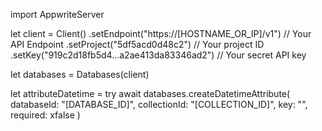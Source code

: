 import AppwriteServer

let client = Client()
    .setEndpoint("https://[HOSTNAME_OR_IP]/v1") // Your API Endpoint
    .setProject("5df5acd0d48c2") // Your project ID
    .setKey("919c2d18fb5d4...a2ae413da83346ad2") // Your secret API key

let databases = Databases(client)

let attributeDatetime = try await databases.createDatetimeAttribute(
    databaseId: "[DATABASE_ID]",
    collectionId: "[COLLECTION_ID]",
    key: "",
    required: xfalse
)

